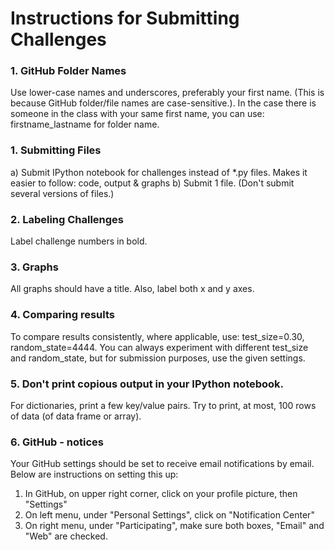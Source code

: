 

# Instructions for Submitting Challenges

### 1.  GitHub Folder Names
Use lower-case names and underscores, preferably your first name.  (This is because GitHub folder/file names are case-sensitive.).  In the case there is someone in the class with your same first name, you can use:  firstname_lastname for folder name. 

### 1.  Submitting Files
a)  Submit IPython notebook for challenges instead of *.py files.  Makes it easier to follow:  code, output & graphs
b)  Submit 1 file.  (Don't submit several versions of files.)

### 2.  Labeling Challenges
Label challenge numbers in bold.

### 3.  Graphs
All graphs should have a title.  Also, label both x and y axes.

### 4.  Comparing results
To compare results consistently, where applicable, use:  test_size=0.30, random_state=4444.  You can always experiment with different test_size and random_state, but for submission purposes, use the given settings.

### 5.  Don't print copious output in your IPython notebook.  
For dictionaries, print a few key/value pairs.  Try to print, at most, 100 rows of data (of data frame or array).

### 6.  GitHub - notices
Your GitHub settings should be set to receive email notifications by email.  Below are instructions on setting this up:
1.  In GitHub, on upper right corner, click on your profile picture, then "Settings"
2.  On left menu, under "Personal Settings", click on "Notification Center"
3.  On right menu, under "Participating", make sure both boxes, "Email" and "Web" are checked.

 



